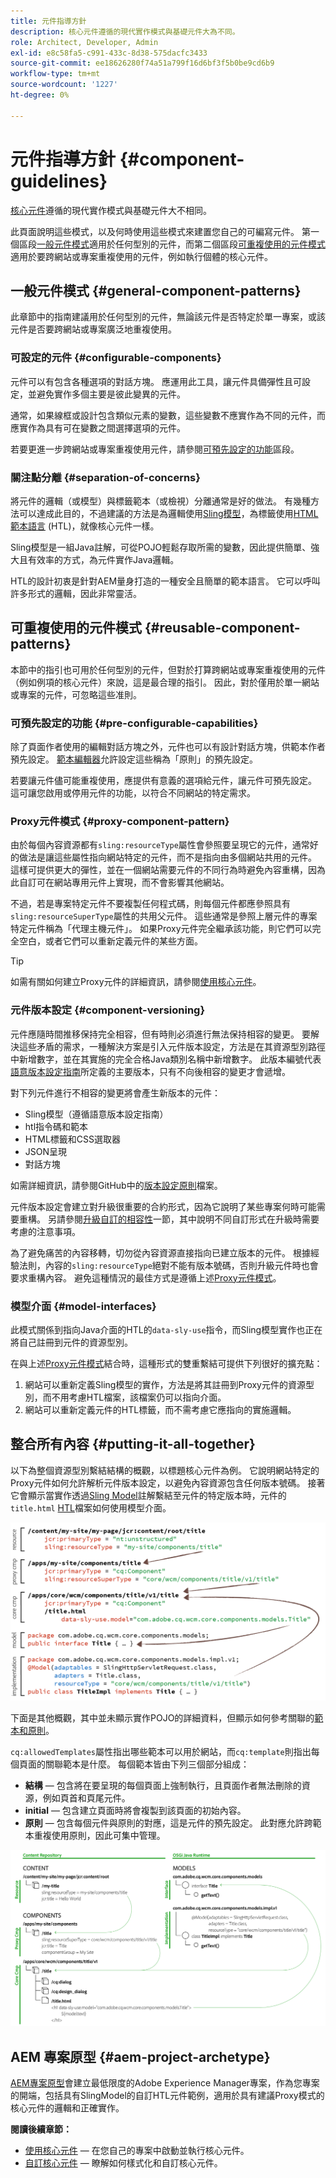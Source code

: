 ```yaml
---
title: 元件指導方針
description: 核心元件遵循的現代實作模式與基礎元件大為不同。
role: Architect, Developer, Admin
exl-id: e8c58fa5-c991-433c-8d38-575dacfc3433
source-git-commit: ee18626280f74a51a799f16d6bf3f5b0be9cd6b9
workflow-type: tm+mt
source-wordcount: '1227'
ht-degree: 0%

---
```


# 元件指導方針 {#component-guidelines}

[核心元件](overview.md)遵循的現代實作模式與基礎元件大不相同。

此頁面說明這些模式，以及何時使用這些模式來建置您自己的可編寫元件。 第一個區段[一般元件模式](#general-component-patterns)適用於任何型別的元件，而第二個區段[可重複使用的元件模式](#reusable-component-patterns)適用於要跨網站或專案重複使用的元件，例如執行個體的核心元件。

## 一般元件模式 {#general-component-patterns}

此章節中的指南建議用於任何型別的元件，無論該元件是否特定於單一專案，或該元件是否要跨網站或專案廣泛地重複使用。

### 可設定的元件 {#configurable-components}

元件可以有包含各種選項的對話方塊。 應運用此工具，讓元件具備彈性且可設定，並避免實作多個主要是彼此變異的元件。

通常，如果線框或設計包含類似元素的變數，這些變數不應實作為不同的元件，而應實作為具有可在變數之間選擇選項的元件。

若要更進一步跨網站或專案重複使用元件，請參閱[可預先設定的功能](#pre-configurable-capabilities)區段。

### 關注點分離 {#separation-of-concerns}

將元件的邏輯（或模型）與標籤範本（或檢視）分離通常是好的做法。 有幾種方法可以達成此目的，不過建議的方法是為邏輯使用[Sling模型](https://sling.apache.org/documentation/bundles/models.html)，為標籤使用[HTML範本語言](https://experienceleague.adobe.com/docs/experience-manager-htl/using/overview.html?lang=zh-Hant) (HTL)，就像核心元件一樣。

Sling模型是一組Java註解，可從POJO輕鬆存取所需的變數，因此提供簡單、強大且有效率的方式，為元件實作Java邏輯。

HTL的設計初衷是針對AEM量身打造的一種安全且簡單的範本語言。 它可以呼叫許多形式的邏輯，因此非常靈活。

## 可重複使用的元件模式 {#reusable-component-patterns}

本節中的指引也可用於任何型別的元件，但對於打算跨網站或專案重複使用的元件（例如例項的核心元件）來說，這是最合理的指引。 因此，對於僅用於單一網站或專案的元件，可忽略這些准則。

### 可預先設定的功能 {#pre-configurable-capabilities}

除了頁面作者使用的編輯對話方塊之外，元件也可以有設計對話方塊，供範本作者預先設定。 [範本編輯器](https://experienceleague.adobe.com/docs/experience-manager-cloud-service/sites/authoring/features/templates.html?lang=zh-Hant)允許設定這些稱為「原則」的預先設定。

若要讓元件儘可能重複使用，應提供有意義的選項給元件，讓元件可預先設定。 這可讓您啟用或停用元件的功能，以符合不同網站的特定需求。

### Proxy元件模式 {#proxy-component-pattern}

由於每個內容資源都有`sling:resourceType`屬性會參照要呈現它的元件，通常好的做法是讓這些屬性指向網站特定的元件，而不是指向由多個網站共用的元件。 這樣可提供更大的彈性，並在一個網站需要元件的不同行為時避免內容重構，因為此自訂可在網站專用元件上實現，而不會影響其他網站。

不過，若是專案特定元件不要複製任何程式碼，則每個元件都應參照具有`sling:resourceSuperType`屬性的共用父元件。 這些通常是參照上層元件的專案特定元件稱為「代理主機元件」。 如果Proxy元件完全繼承該功能，則它們可以完全空白，或者它們可以重新定義元件的某些方面。

>[!TIP]
>
>如需有關如何建立Proxy元件的詳細資訊，請參閱[使用核心元件](/help/get-started/using.md#create-proxy-components)。

### 元件版本設定 {#component-versioning}

元件應隨時間推移保持完全相容，但有時則必須進行無法保持相容的變更。 要解決這些矛盾的需求，一種解決方案是引入元件版本設定，方法是在其資源型別路徑中新增數字，並在其實施的完全合格Java類別名稱中新增數字。 此版本編號代表[語意版本設定指南](https://semver.org/)所定義的主要版本，只有不向後相容的變更才會遞增。

對下列元件進行不相容的變更將會產生新版本的元件：

* Sling模型（遵循語意版本設定指南）
* htl指令碼和範本
* HTML標籤和CSS選取器
* JSON呈現
* 對話方塊

如需詳細資訊，請參閱GitHub中的[版本設定原則](https://github.com/adobe/aem-core-wcm-components/wiki/Versioning-Policies)檔案。

元件版本設定會建立對升級很重要的合約形式，因為它說明了某些專案何時可能需要重構。 另請參閱[升級自訂的相容性](customizing.md#upgrade-compatibility-of-customizations)一節，其中說明不同自訂形式在升級時需要考慮的注意事項。

為了避免痛苦的內容移轉，切勿從內容資源直接指向已建立版本的元件。 根據經驗法則，內容的`sling:resourceType`絕對不能有版本號碼，否則升級元件時也會要求重構內容。 避免這種情況的最佳方式是遵循上述[Proxy元件模式](#proxy-component-pattern)。

### 模型介面 {#model-interfaces}

此模式關係到指向Java介面的HTL的`data-sly-use`指令，而Sling模型實作也正在將自己註冊到元件的資源型別。

在與上述[Proxy元件模式](#proxy-component-pattern)結合時，這種形式的雙重繫結可提供下列很好的擴充點：

1. 網站可以重新定義Sling模型的實作，方法是將其註冊到Proxy元件的資源型別，而不用考慮HTL檔案，該檔案仍可以指向介面。
1. 網站可以重新定義元件的HTL標籤，而不需考慮它應指向的實施邏輯。

## 整合所有內容 {#putting-it-all-together}

以下為整個資源型別繫結結構的概觀，以標題核心元件為例。 它說明網站特定的Proxy元件如何允許解析元件版本設定，以避免內容資源包含任何版本號碼。 接著它會顯示當實作透過[Sling Model](https://sling.apache.org/documentation/bundles/models.html)註解繫結至元件的特定版本時，元件的`title.html` [HTL](https://experienceleague.adobe.com/docs/experience-manager-htl/using/overview.html?lang=zh-Hant)檔案如何使用模型介面。

![資源繫結總覽](/help/assets/chlimage_1-32.png)

下面是其他概觀，其中並未顯示實作POJO的詳細資料，但顯示如何參考關聯的[範本和原則](https://experienceleague.adobe.com/docs/experience-manager-cloud-service/content/implementing/developing/full-stack/components-templates/templates.html?lang=zh-Hant)。

`cq:allowedTemplates`屬性指出哪些範本可以用於網站，而`cq:template`則指出每個頁面的關聯範本是什麼。 每個範本皆由下列三個部分組成：

* **結構** — 包含將在要呈現的每個頁面上強制執行，且頁面作者無法刪除的資源，例如頁首和頁尾元件。
* **initial** — 包含建立頁面時將會複製到該頁面的初始內容。
* **原則** — 包含每個元件與原則的對應，這是元件的預先設定。 此對應允許跨範本重複使用原則，因此可集中管理。

![範本和原則概觀](/help/assets/screen_shot_2018-12-07at093102.png)

## AEM 專案原型 {#aem-project-archetype}

[AEM專案原型](/help/developing/archetype/overview.md)會建立最低限度的Adobe Experience Manager專案，作為您專案的開端，包括具有SlingModel的自訂HTL元件範例，適用於具有建議Proxy模式的核心元件的邏輯和正確實作。

**閱讀後續章節：**

* [使用核心元件](/help/get-started/using.md) — 在您自己的專案中啟動並執行核心元件。
* [自訂核心元件](customizing.md) — 瞭解如何樣式化和自訂核心元件。
